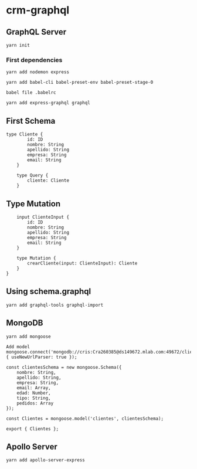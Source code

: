 # crm-graphql
## GraphQL Server
```
yarn init
```
### First dependencies
```
yarn add nodemon express
```
```
yarn add babel-cli babel-preset-env babel-preset-stage-0
```
```
babel file .babelrc
```
```
yarn add express-graphql graphql
```
## First Schema
```
type Cliente {
        id: ID
        nombre: String
        apellido: String
        empresa: String
        email: String
    }

    type Query {
        cliente: Cliente
    }
```

## Type Mutation
```
    input ClienteInput {
        id: ID
        nombre: String
        apellido: String
        empresa: String
        email: String
    }

    type Mutation {
        crearCliente(input: ClienteInput): Cliente
    }
}
```
## Using schema.graphql
```
yarn add graphql-tools graphql-import
```
## MongoDB
```
yarn add mongoose
```
```
Add model
mongoose.connect('mongodb://cris:Cra260385@ds149672.mlab.com:49672/clientes', { useNewUrlParser: true });

const clientesSchema = new mongoose.Schema({
    nombre: String,
    apellido: String,
    empresa: String,
    email: Array,
    edad: Number,
    tipo: String,
    pedidos: Array
});

const Clientes = mongoose.model('clientes', clientesSchema);

export { Clientes };
```
## Apollo Server
```
yarn add apollo-server-express
```
